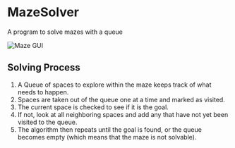 # MazeSolver
A program to solve mazes with a queue

<img src="https://cloud.githubusercontent.com/assets/10458699/6612086/b3947534-c832-11e4-92ab-a823a69f1fed.PNG"
 alt="Maze GUI" title="mazegui" align="center" />

## Solving Process

1. A Queue of spaces to explore within the maze keeps track of what needs to happen.
2. Spaces are taken out of the queue one at a time and marked as visited.
3. The current space is checked to see if it is the goal.
4. If not, look at all neighboring spaces and add any that have not yet been visited to the queue. 
5. The algorithm then repeats until the goal is found, or the queue becomes empty (which means that the maze is not solvable).
